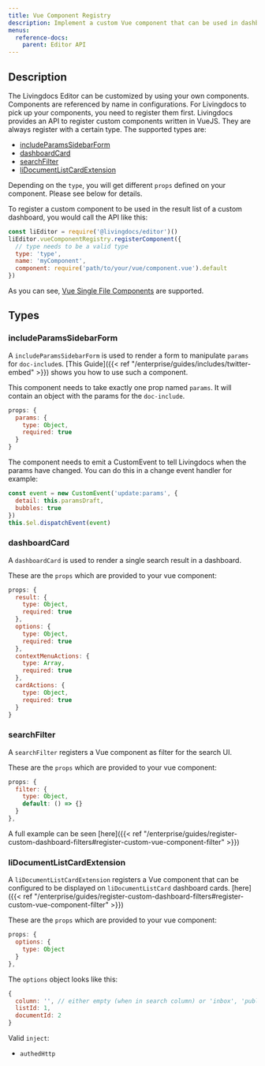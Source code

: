 ```yaml
---
title: Vue Component Registry
description: Implement a custom Vue component that can be used in dashboards and filters.
menus:
  reference-docs:
    parent: Editor API
---
```


## Description
The Livingdocs Editor can be customized by using your own components. Components are referenced by name in configurations. For Livingdocs to pick up your components, you need to register them first.
Livingdocs provides an API to register custom components written in VueJS. They are always register with a certain type. The supported types are:

- [includeParamsSidebarForm](#includeparamssidebarform)
- [dashboardCard](#dashboardcard)
- [searchFilter](#searchfilter)
- [liDocumentListCardExtension](#liDocumentListCardExtension)

Depending on the `type`, you will get different `props` defined on your component. Please see below for details.

To register a custom component to be used in the result list of a custom dashboard, you would call the API like this:

```js
const liEditor = require('@livingdocs/editor')()
liEditor.vueComponentRegistry.registerComponent({
  // type needs to be a valid type
  type: 'type',
  name: 'myComponent',
  component: require('path/to/your/vue/component.vue').default
})
```

As you can see, [Vue Single File Components](https://vuejs.org/v2/guide/single-file-components.html) are supported.


## Types

### includeParamsSidebarForm

A `includeParamsSidebarForm` is used to render a form to manipulate `params` for `doc-include`s. [This Guide]({{< ref "/enterprise/guides/includes/twitter-embed" >}}) shows you how to use such a component.

This component needs to take exactly one prop named `params`. It will contain an object with the params for the `doc-include`.
```js
props: {
  params: {
    type: Object,
    required: true
  }
}
```

The component needs to emit a CustomEvent to tell Livingdocs when the params have changed. You can do this in a change event handler for example:
```js
const event = new CustomEvent('update:params', {
  detail: this.paramsDraft,
  bubbles: true
})
this.$el.dispatchEvent(event)
```


### dashboardCard

A `dashboardCard` is used to render a single search result in a dashboard.

These are the `props` which are provided to your vue component:
```js
props: {
  result: {
    type: Object,
    required: true
  },
  options: {
    type: Object,
    required: true
  },
  contextMenuActions: {
    type: Array,
    required: true
  },
  cardActions: {
    type: Object,
    required: true
  }
}
```

### searchFilter
A `searchFilter` registers a Vue component as filter for the search UI.

These are the `props` which are provided to your vue component:
```js
props: {
  filter: {
    type: Object,
    default: () => {}
  }
},
```

A full example can be seen [here]({{< ref "/enterprise/guides/register-custom-dashboard-filters#register-custom-vue-component-filter" >}})


### liDocumentListCardExtension
A `liDocumentListCardExtension` registers a Vue component that can be configured to be displayed on `liDocumentListCard` dashboard cards.
[here]({{< ref "/enterprise/guides/register-custom-dashboard-filters#register-custom-vue-component-filter" >}})

These are the `props` which are provided to your vue component:
```js
props: {
  options: {
    type: Object
  }
},
```
The `options` object looks like this:
```js
{
  column: '', // either empty (when in search column) or 'inbox', 'published', 'inline-list-edit`
  listId: 1,
  documentId: 2
}
```

Valid `inject`:
- `authedHttp`
